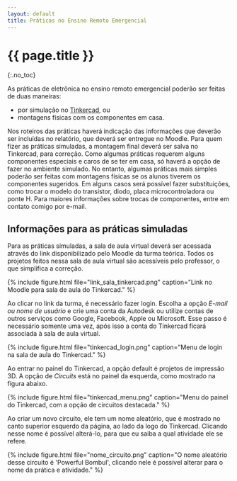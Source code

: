 ```yaml
---
layout: default
title: Práticas no Ensino Remoto Emergencial
---
```


{{ page.title }}
================
{:.no_toc}

As práticas de eletrônica no ensino remoto emergencial poderão ser feitas de 
duas maneiras: 

- por simulação no [Tinkercad], ou
- montagens físicas com os componentes em casa.

Nos roteiros das práticas haverá indicação das informações que deverão ser 
incluídas no relatório, que deverá ser entregue no Moodle.
Para quem fizer as práticas simuladas, a montagem final deverá ser salva no
Tinkercad, para correção.
Como algumas práticas requerem alguns componentes especiais e caros de se ter
em casa, só haverá a opção de fazer no ambiente simulado. No entanto, algumas
práticas mais simples poderão ser feitas com montagens físicas se os alunos
tiverem os componentes sugeridos. Em alguns casos será possível fazer 
substituições, como trocar o modelo do transistor, diodo, placa 
microcontroladora ou ponte H. 
Para maiores informações sobre trocas de componentes, entre em contato comigo
por e-mail.

Informações para as práticas simuladas
--------------------------------------

Para as práticas simuladas, a sala de aula virtual deverá ser acessada através
do link disponibilizado pelo Moodle da turma teórica. Todos os projetos
feitos nessa sala de aula virtual são acessíveis pelo professor, o que 
simplifica a correção.

{%
   include figure.html
   file="link_sala_tinkercad.png"
   caption="Link no Moodle para sala de aula do Tinkercad."
%}

Ao clicar no link da turma, é necessário fazer login. Escolha a opção 
_E-mail ou nome de usuário_ e crie uma conta da Autodesk ou utilize contas de
outros serviços como Google, Facebook, Apple ou Microsoft. Esse passo é 
necessário somente uma vez, após isso a conta do Tinkercad ficará associada à
sala de aula virtual.

{%
   include figure.html
   file="tinkercad_login.png"
   caption="Menu de login na sala de aula do Tinkercad."
%}

Ao entrar no painel do Tinkercad, a opção default é projetos de impressão 3D.
A opção de _Circuits_ está no painel da esquerda, como mostrado na figura 
abaixo.

{%
   include figure.html
   file="tinkercad_menu.png"
   caption="Menu do painel do Tinkercad, com a opção de circuitos destacada."
%}

Ao criar um novo circuito, ele tem um nome aleatório, que é mostrado no canto
superior esquerdo da página, ao lado da logo do Tinkercad. Clicando nesse
nome é possível alterá-lo, para que eu saiba a qual atividade ele se refere.

{%
   include figure.html
   file="nome_circuito.png"
   caption="O nome aleatório desse circuito é 'Powerful Bombul', clicando nele é
            possível alterar para o nome da prática e atividade."
%}

[Tinkercad]: https://www.tinkercad.com/
